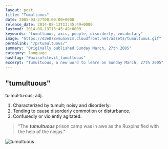 ```yaml
---
layout: post
title: "Tumultuous"
date: 2005-03-27T00:00:00+0000
release_date: 2014-08-13T13:45:49+0000
lastmod: 2014-08-13T13:45:49+0000
keywords: "tumultuous, axis, people, disorderly, vocabulary"
image: "https://d3e878vmunx8cm.cloudfront.net/assets/tumultuous.gif"
permalink: "/p/tumultuous/"
summary: "Originally published Sunday March, 27th 2005"
category: language
hashtag: "#axisofstevil_tumultuous"
excerpt: "Tumultuous, a new word to learn on Sunday March, 27th 2005"
---
```


[id_1]: https://d3e878vmunx8cm.cloudfront.net/assets/tumultuous.gif "tumultuous"

## "tumultuous" ##

tu·mul·tu·ous; adj.

1. Characterized by tumult; noisy and disorderly:
2. Tending to cause disorderly commotion or disturbance.
3. Confusedly or violently agitated.

> "The ***tumultuous*** prison camp was in awe as the Ruxpins fled with the help of the ninjas."

![tumultuous][id_1]

